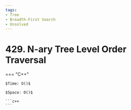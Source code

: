 ```yaml
---
tags:
- Tree
- Breadth-First Search
- Unsolved
---
```



# 429. N-ary Tree Level Order Traversal

=== "C++"

    $Time: O()$

    $Space: O()$

    ```c++
    ```